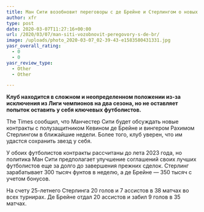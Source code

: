 ```yaml
---
title: Ман Сити возобновит переговоры с де Брейне и Стерлингом о новых контрактах
author: xfr
type: post
date: 2020-03-07T11:27:16+00:00
url: /2020/03/07/man-siti-vozobnovit-peregovory-s-de-br/
image: /uploads/photo_2020-03-07_02-39-43-e1583580431331.jpg
yasr_overall_rating:
  - 0
  - 0
yasr_review_type:
  - Other
  - Other

---
```

**Клуб находится в сложном и неопределенном положении из-за исключения из Лиги чемпионов на два сезона, но не оставляет попыток оставить у себя ключевых футболистов.**

The Times сообщил, что Манчестер Сити будет обсуждать новые контракты с полузащитником Кевином де Брейне и вингером Рахимом Стерлингом в ближайшие недели. Более того, клуб уверен, что им удастся сохранить звезд у себя.

У обоих футболистов контракты рассчитаны до лета 2023 года, но политика Ман Сити предполагает улучшение соглашений своих лучших футболистов еще за долго до завершения прежних сделок. Стерлинг зарабатывает 300 тысяч фунтов в неделю, а де Брейне &#8212; 350 тысяч с учетом бонусов.

На счету 25-летнего Стерлинга 20 голов и 7 ассистов в 38 матчах во всех турнирах. Де Брейне отдал 20 ассистов и забил 9 голов в 35 матчах.